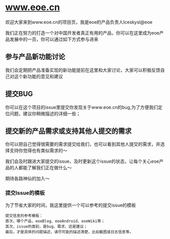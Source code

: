 www.eoe.cn
===============

欢迎大家来到www.eoe.cn的项目页，我是eoe的产品负责人Iceskysl@eoe

我们正在努力的打造一个对中国开发者真正有用的产品，你可以在这里成为eoe产品发展中的一员，你可以通过如下方式参与进来

## 参与产品新功能讨论
我们会定期把产品准备实现的新功能提前在这里和大家讨论，大家可以积极反馈自己对这个新功能的意见和建议

## 提交BUG
你可以在这个项目的issue里提交你发现关于www.eoe.cn的bug,为了方便我们定位问题，建议你稍微描述的详细一些；

## 提交新的产品需求或支持其他人提交的需求
你可以把自己觉得很需要的需求提交给我们，也可以看到其他人提交的需求，并选择支持你觉得也有类似需求的～



我们会及时跟进大家提交的issue，及时更新这个issue的状态，让每个关心eoe产品的人都能了解我们正在做什么～

期待各路神仙的加入～

### 提交Issue的模板
为了节省大家的时间，我这里提供一个可以参考的提交issue的模板

```
提交信息的参考模板：
首次，哪个产品，eoeBlog、eoeAndroid、eoeWiki等；
其次，issue的类别，是bug、需求、还是建议；
最后，才是具体的问题描述，请尽可能的描述清楚，比如截图或日志信息等。
```
